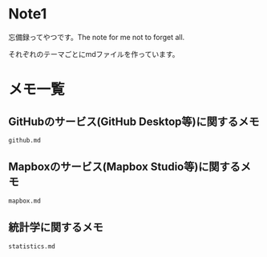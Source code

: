 # Note1
忘備録ってやつです。The note for me not to forget all.

それぞれのテーマごとにmdファイルを作っています。

# メモ一覧

## GitHubのサービス(GitHub Desktop等)に関するメモ
```github.md```

## Mapboxのサービス(Mapbox Studio等)に関するメモ
```mapbox.md```

## 統計学に関するメモ
```statistics.md```
